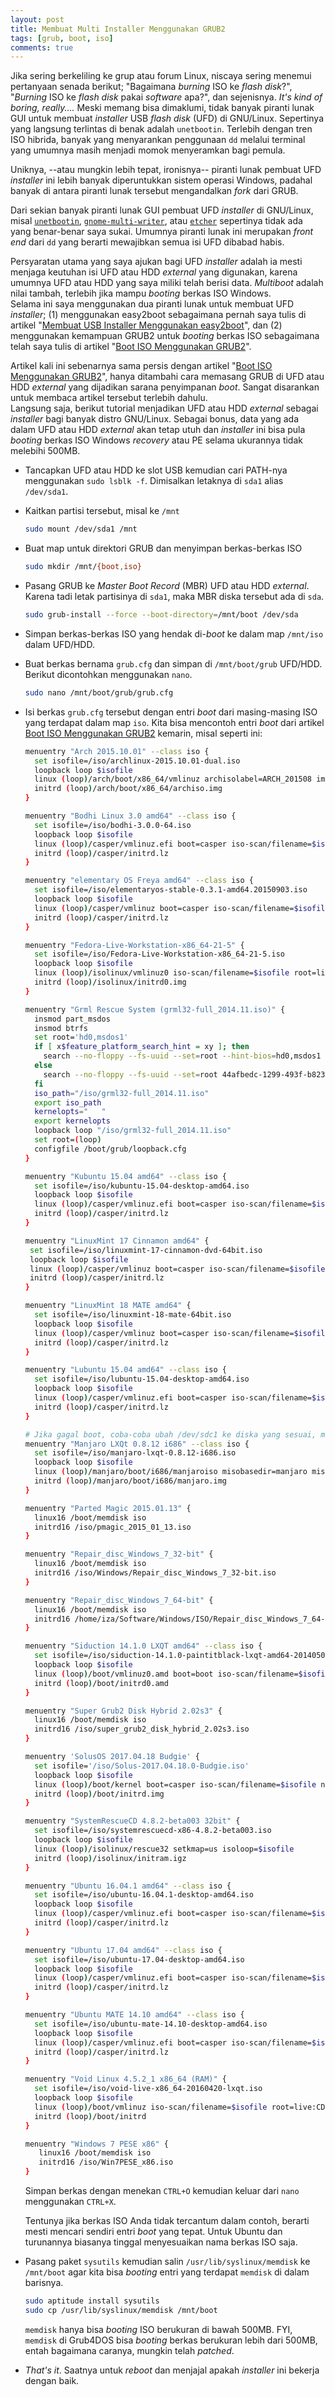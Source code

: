 ```yaml
---
layout: post
title: Membuat Multi Installer Menggunakan GRUB2
tags: [grub, boot, iso]
comments: true
---
```


Jika sering berkeliling ke grup atau forum Linux, niscaya sering menemui pertanyaan senada berikut; "Bagaimana _burning_ ISO ke _flash disk_?", "_Burning_ ISO ke _flash disk_ pakai _software_ apa?", dan sejenisnya. _It's kind of boring, really...._ Meski memang bisa dimaklumi, tidak banyak piranti lunak GUI untuk membuat _installer_ USB _flash disk_ (UFD) di GNU/Linux. Sepertinya yang langsung terlintas di benak adalah `unetbootin`. Terlebih dengan tren ISO hibrida, banyak yang menyarankan penggunaan `dd` melalui terminal yang umumnya masih menjadi momok menyeramkan bagi pemula.

Uniknya, --atau mungkin lebih tepat, ironisnya-- piranti lunak pembuat UFD _installer_ ini lebih banyak diperuntukkan sistem operasi Windows, padahal banyak di antara piranti lunak tersebut mengandalkan _fork_ dari GRUB.  

Dari sekian banyak piranti lunak GUI pembuat UFD _installer_ di GNU/Linux, misal [`unetbootin`](https://github.com/unetbootin/unetbootin), [`gnome-multi-writer`](https://github.com/GNOME/gnome-multi-writer), atau [`etcher`](https://etcher.io/) sepertinya tidak ada yang benar-benar saya sukai. Umumnya piranti lunak ini merupakan _front end_ dari `dd` yang berarti mewajibkan semua isi UFD dibabad habis. 

Persyaratan utama yang saya ajukan bagi UFD _installer_ adalah ia mesti menjaga keutuhan isi UFD atau HDD _external_ yang digunakan, karena umumnya UFD atau HDD yang saya miliki telah berisi data. _Multiboot_ adalah nilai tambah, terlebih jika mampu _booting_ berkas ISO Windows.  
Selama ini saya menggunakan dua piranti lunak untuk membuat UFD _installer_; (1) menggunakan easy2boot sebagaimana pernah saya tulis di artikel "[Membuat USB Installer Menggunakan easy2boot](/2015/07/09/membuat-usb-installer-menggunakan-easy2boot/)", dan (2) menggunakan kemampuan GRUB2 untuk _booting_ berkas ISO sebagaimana telah saya tulis di artikel "[Boot ISO Menggunakan GRUB2](/2015/07/09/membuat-usb-installer-menggunakan-easy2boot/)".  

Artikel kali ini sebenarnya sama persis dengan artikel "[Boot ISO Menggunakan GRUB2](/2017/04/27/boot-iso-menggunakan-grub/)", hanya ditambahi cara memasang GRUB di UFD atau HDD _external_ yang dijadikan sarana penyimpanan _boot_. Sangat disarankan untuk membaca artikel tersebut terlebih dahulu.  
Langsung saja, berikut tutorial menjadikan UFD atau HDD _external_ sebagai _installer_ bagi banyak distro GNU/Linux. Sebagai bonus, data yang ada dalam UFD atau HDD _external_ akan tetap utuh dan _installer_ ini bisa pula _booting_ berkas ISO Windows _recovery_ atau PE selama ukurannya tidak melebihi 500MB.

- Tancapkan UFD atau HDD ke slot USB kemudian cari PATH-nya menggunakan `sudo lsblk -f`. Dimisalkan letaknya di `sda1` alias `/dev/sda1`.
- Kaitkan partisi tersebut, misal ke `/mnt`

  ```bash
  sudo mount /dev/sda1 /mnt
  ```
- Buat map untuk direktori GRUB dan menyimpan berkas-berkas ISO

  ```bash
  sudo mkdir /mnt/{boot,iso}
  ```
- Pasang GRUB ke _Master Boot Record_ (MBR) UFD atau HDD _external_. Karena tadi letak partisinya di `sda1`, maka MBR diska tersebut ada di `sda`.

  ```bash
  sudo grub-install --force --boot-directory=/mnt/boot /dev/sda
  ```
- Simpan berkas-berkas ISO yang hendak di-*boot* ke dalam map `/mnt/iso` dalam UFD/HDD.
- Buat berkas bernama `grub.cfg` dan simpan di `/mnt/boot/grub` UFD/HDD. Berikut dicontohkan menggunakan `nano`.

  ```bash
  sudo nano /mnt/boot/grub/grub.cfg
  ```
  
- Isi berkas `grub.cfg` tersebut dengan entri _boot_ dari masing-masing ISO yang terdapat dalam map `iso`. Kita bisa mencontoh entri _boot_ dari artikel [Boot ISO Menggunakan GRUB2](/2017/04/27/boot-iso-menggunakan-grub/) kemarin, misal seperti ini:

  ```bash
  menuentry "Arch 2015.10.01" --class iso {
    set isofile=/iso/archlinux-2015.10.01-dual.iso
    loopback loop $isofile
    linux (loop)/arch/boot/x86_64/vmlinuz archisolabel=ARCH_201508 img_dev=/dev/sda1 img_loop=$isofile earlymodules=loop
    initrd (loop)/arch/boot/x86_64/archiso.img
  }
  
  menuentry "Bodhi Linux 3.0 amd64" --class iso {
    set isofile=/iso/bodhi-3.0.0-64.iso
    loopback loop $isofile
    linux (loop)/casper/vmlinuz.efi boot=casper iso-scan/filename=$isofile quiet noeject noprompt splash toram --
    initrd (loop)/casper/initrd.lz
  }
  
  menuentry "elementary OS Freya amd64" --class iso {
    set isofile=/iso/elementaryos-stable-0.3.1-amd64.20150903.iso
    loopback loop $isofile
    linux (loop)/casper/vmlinuz boot=casper iso-scan/filename=$isofile quiet noeject noprompt splash toram --
    initrd (loop)/casper/initrd.lz
  }
  
  menuentry "Fedora-Live-Workstation-x86_64-21-5" {
    set isofile=/iso/Fedora-Live-Workstation-x86_64-21-5.iso
    loopback loop $isofile
    linux (loop)/isolinux/vmlinuz0 iso-scan/filename=$isofile root=live:CDLABEL=Fedora-Live-WS-x86_64-21-5 rootfstype=auto ro rd.live.image quiet rhgb rd.luks=0 rd.md=0 rd.dm=0
    initrd (loop)/isolinux/initrd0.img
  }
  
  menuentry "Grml Rescue System (grml32-full_2014.11.iso)" {
    insmod part_msdos
    insmod btrfs
    set root='hd0,msdos1'
    if [ x$feature_platform_search_hint = xy ]; then
      search --no-floppy --fs-uuid --set=root --hint-bios=hd0,msdos1 --hint-efi=hd0,msdos1 --hint-baremetal=ahci0,msdos1  44afbedc-1299-493f-b823-bd0b0ac7e61f
    else
      search --no-floppy --fs-uuid --set=root 44afbedc-1299-493f-b823-bd0b0ac7e61f
    fi
    iso_path="/iso/grml32-full_2014.11.iso"
    export iso_path
    kernelopts="   "
    export kernelopts
    loopback loop "/iso/grml32-full_2014.11.iso"
    set root=(loop)
    configfile /boot/grub/loopback.cfg
  }
  
  menuentry "Kubuntu 15.04 amd64" --class iso {
    set isofile=/iso/kubuntu-15.04-desktop-amd64.iso
    loopback loop $isofile
    linux (loop)/casper/vmlinuz.efi boot=casper iso-scan/filename=$isofile quiet noeject noprompt splash toram --
    initrd (loop)/casper/initrd.lz
  }
  
  menuentry "LinuxMint 17 Cinnamon amd64" {
   set isofile=/iso/linuxmint-17-cinnamon-dvd-64bit.iso
   loopback loop $isofile
   linux (loop)/casper/vmlinuz boot=casper iso-scan/filename=$isofile quiet noeject noprompt splash --
   initrd (loop)/casper/initrd.lz
  }

  menuentry "LinuxMint 18 MATE amd64" {
    set isofile=/iso/linuxmint-18-mate-64bit.iso
    loopback loop $isofile
    linux (loop)/casper/vmlinuz boot=casper iso-scan/filename=$isofile quiet noeject noprompt splash --
    initrd (loop)/casper/initrd.lz
  }
  
  menuentry "Lubuntu 15.04 amd64" --class iso {
    set isofile=/iso/lubuntu-15.04-desktop-amd64.iso
    loopback loop $isofile
    linux (loop)/casper/vmlinuz.efi boot=casper iso-scan/filename=$isofile quiet noeject noprompt splash toram --
    initrd (loop)/casper/initrd.lz
  }
  
  # Jika gagal boot, coba-coba ubah /dev/sdc1 ke diska yang sesuai, misal sda1, sda2, dst, atau sdb1, sdb2 dst
  menuentry "Manjaro LXQt 0.8.12 i686" --class iso {
    set isofile=/iso/manjaro-lxqt-0.8.12-i686.iso
    loopback loop $isofile
    linux (loop)/manjaro/boot/i686/manjaroiso misobasedir=manjaro misolabel=MJRO0812 img_dev=/dev/sdc1 img_loop=$isofile
    initrd (loop)/manjaro/boot/i686/manjaro.img
  }
  
  menuentry "Parted Magic 2015.01.13" {
    linux16 /boot/memdisk iso
    initrd16 /iso/pmagic_2015_01_13.iso
  }
  
  menuentry "Repair_disc_Windows_7_32-bit" {
    linux16 /boot/memdisk iso
    initrd16 /iso/Windows/Repair_disc_Windows_7_32-bit.iso
  }
  
  menuentry "Repair_disc_Windows_7_64-bit" {
    linux16 /boot/memdisk iso
    initrd16 /home/iza/Software/Windows/ISO/Repair_disc_Windows_7_64-bit.iso
  }
  
  menuentry "Siduction 14.1.0 LXQT amd64" --class iso {
    set isofile=/iso/siduction-14.1.0-paintitblack-lxqt-amd64-201405081704.iso
    loopback loop $isofile
    linux (loop)/boot/vmlinuz0.amd boot=boot iso-scan/filename=$isofile quiet noeject noprompt splash toram --
    initrd (loop)/boot/initrd0.amd
  }
  
  menuentry "Super Grub2 Disk Hybrid 2.02s3" {
    linux16 /boot/memdisk iso
    initrd16 /iso/super_grub2_disk_hybrid_2.02s3.iso
  }
  
  menuentry 'SolusOS 2017.04.18 Budgie' {
    set isofile='/iso/Solus-2017.04.18.0-Budgie.iso'
    loopback loop $isofile
    linux (loop)/boot/kernel boot=casper iso-scan/filename=$isofile noprompt noeject root=live:CDLABEL=SolusLiveBudgie ro rd.live.image rd.luks=0 rd.md=0 rd.dm=0 -- 
    initrd (loop)/boot/initrd.img
  }
  
  menuentry "SystemRescueCD 4.8.2-beta003 32bit" {
    set isofile=/iso/systemrescuecd-x86-4.8.2-beta003.iso
    loopback loop $isofile
    linux (loop)/isolinux/rescue32 setkmap=us isoloop=$isofile
    initrd (loop)/isolinux/initram.igz
  }
  
  menuentry "Ubuntu 16.04.1 amd64" --class iso {
    set isofile=/iso/ubuntu-16.04.1-desktop-amd64.iso
    loopback loop $isofile
    linux (loop)/casper/vmlinuz.efi boot=casper iso-scan/filename=$isofile quiet noeject noprompt splash toram --
    initrd (loop)/casper/initrd.lz
  }
  
  menuentry "Ubuntu 17.04 amd64" --class iso {
    set isofile=/iso/ubuntu-17.04-desktop-amd64.iso
    loopback loop $isofile
    linux (loop)/casper/vmlinuz.efi boot=casper iso-scan/filename=$isofile quiet noeject noprompt splash toram --
    initrd (loop)/casper/initrd.lz
  }
  
  menuentry "Ubuntu MATE 14.10 amd64" --class iso {
    set isofile=/iso/ubuntu-mate-14.10-desktop-amd64.iso
    loopback loop $isofile
    linux (loop)/casper/vmlinuz.efi boot=casper iso-scan/filename=$isofile quiet noeject noprompt splash toram --
    initrd (loop)/casper/initrd.lz
  }
  
  menuentry "Void Linux 4.5.2_1 x86_64 (RAM)" {
    set isofile=/iso/void-live-x86_64-20160420-lxqt.iso
    loopback loop $isofile
    linux (loop)/boot/vmlinuz iso-scan/filename=$isofile root=live:CDLABEL=VOID_LIVE init=/sbin/init ro rd.luks=0 rd.md=0 rd.dm=0 loglevel=4 vconsole.unicode=1 vconsole.keymap=us locale.LANG=en_US.UTF-8  rd.live.ram  
    initrd (loop)/boot/initrd
  }
  
  menuentry "Windows 7 PESE x86" {
     linux16 /boot/memdisk iso
     initrd16 /iso/Win7PESE_x86.iso
  }
  ```

  Simpan berkas dengan menekan `CTRL+O` kemudian keluar dari `nano` menggunakan `CTRL+X`. 

  Tentunya jika berkas ISO Anda tidak tercantum dalam contoh, berarti mesti mencari sendiri entri _boot_ yang tepat. Untuk Ubuntu dan turunannya biasanya tinggal menyesuaikan nama berkas ISO saja.
  
- Pasang paket `sysutils` kemudian salin `/usr/lib/syslinux/memdisk` ke `/mnt/boot` agar kita bisa _booting_ entri yang terdapat `memdisk` di dalam barisnya. 

  ```bash
  sudo aptitude install sysutils
  sudo cp /usr/lib/syslinux/memdisk /mnt/boot
  ```
  
  `memdisk` hanya bisa _booting_ ISO berukuran di bawah 500MB. FYI, `memdisk` di Grub4DOS bisa _booting_ berkas berukuran lebih dari 500MB, entah bagaimana caranya, mungkin telah _patched_.

- _That's it_. Saatnya untuk _reboot_ dan menjajal apakah _installer_ ini bekerja dengan baik.
